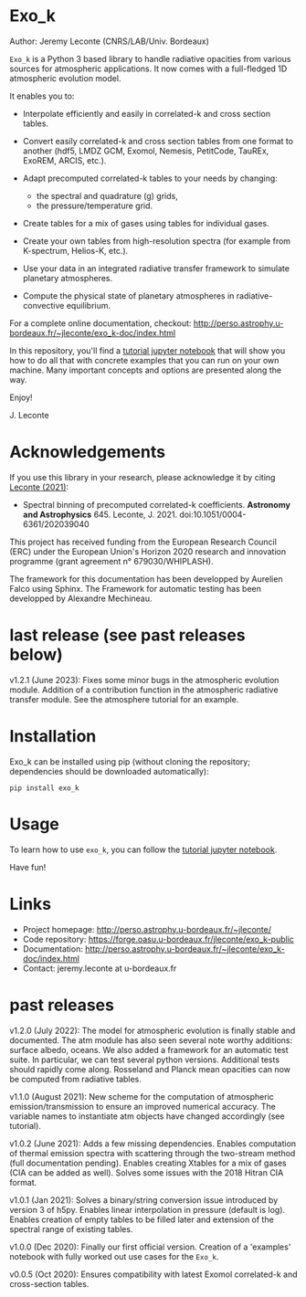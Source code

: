# Exo_k

Author: Jeremy Leconte (CNRS/LAB/Univ. Bordeaux)

`Exo_k` is a Python 3 based library to handle radiative opacities from various sources for atmospheric applications.
It now comes with a full-fledged 1D atmospheric evolution model.

It enables you to:

* Interpolate efficiently and easily in correlated-k and cross section tables.
* Convert easily correlated-k and cross section tables from one format to another
  (hdf5, LMDZ GCM, Exomol, Nemesis, PetitCode, TauREx, ExoREM, ARCIS, etc.).
* Adapt precomputed correlated-k tables to your needs by changing:

  * the spectral and quadrature (g) grids,
  * the pressure/temperature grid.
* Create tables for a mix of gases using tables for individual gases.
* Create your own tables from high-resolution spectra (for example from K-spectrum, Helios-K, etc.).
* Use your data in an integrated radiative transfer framework to simulate planetary atmospheres.
* Compute the physical state of planetary atmospheres in radiative-convective equilibrium.
  
For a complete online documentation, checkout:
http://perso.astrophy.u-bordeaux.fr/~jleconte/exo_k-doc/index.html

In this repository, you'll find a [tutorial jupyter notebook](https://forge.oasu.u-bordeaux.fr/jleconte/exo_k-public/-/blob/public/tutorials/tutorial-exo_k.ipynb) that will show you how to do all that
with concrete examples that you can run on your own machine. Many important concepts and options are
presented along the way.

Enjoy!

J. Leconte

# Acknowledgements

If you use this library in your research, please acknowledge it by citing
[Leconte (2021)](https://ui.adsabs.harvard.edu/abs/2021A%26A...645A..20L/abstract):

  * Spectral binning of precomputed correlated-k coefficients. **Astronomy and Astrophysics** 645. Leconte, J. 2021. doi:10.1051/0004-6361/202039040

This project has received funding from the European Research Council (ERC)
under the European Union's Horizon 2020 research and innovation programme
(grant agreement n° 679030/WHIPLASH).

The framework for this documentation has been developped by Aurelien Falco using Sphinx.
The Framework for automatic testing has been developped by Alexandre Mechineau. 

# last release (see past releases below)

v1.2.1 (June 2023): Fixes some minor bugs in the atmospheric evolution module.
Addition of a contribution function in the atmospheric radiative transfer module. See the atmosphere tutorial for an example.

# Installation

Exo_k can be installed using pip (without cloning the repository;
dependencies should be downloaded automatically):
```
pip install exo_k
```

# Usage

To learn how to use `exo_k`, you can follow the [tutorial jupyter notebook](https://forge.oasu.u-bordeaux.fr/jleconte/exo_k-public/-/blob/public/tutorial-exo_k.ipynb).

Have fun!

# Links

* Project homepage: http://perso.astrophy.u-bordeaux.fr/~jleconte/
* Code repository: https://forge.oasu.u-bordeaux.fr/jleconte/exo_k-public
* Documentation: http://perso.astrophy.u-bordeaux.fr/~jleconte/exo_k-doc/index.html
* Contact: jeremy.leconte at u-bordeaux.fr


# past releases

v1.2.0 (July 2022): The model for atmospheric evolution is finally stable and documented.
The atm module has also seen several note worthy additions: surface albedo, oceans. 
We also added a framework for an automatic test suite. In particular, we can test several python versions. Additional tests should rapidly come along.
Rosseland and Planck mean opacities can now be computed from radiative tables. 

v1.1.0 (August 2021): New scheme for the computation of atmospheric emission/transmission
to ensure an improved numerical accuracy. The variable names to instantiate atm objects have
changed accordingly (see tutorial). 

v1.0.2 (June 2021): Adds a few missing dependencies. Enables computation of thermal
emission spectra with scattering through the two-stream method (full documentation pending). 
Enables creating Xtables for a mix of gases (CIA can be added as well). Solves some issues
with the 2018 Hitran CIA format.

v1.0.1 (Jan 2021): Solves a binary/string conversion issue introduced by version 3 of h5py.
Enables linear interpolation in pressure (default is log). Enables creation of
empty tables to be filled later and extension of the spectral range of existing tables. 

v1.0.0 (Dec 2020): Finally our first official version. Creation of a
'examples' notebook with fully worked out use cases for the `Exo_k`. 

v0.0.5 (Oct 2020): Ensures compatibility with latest Exomol correlated-k and cross-section tables.